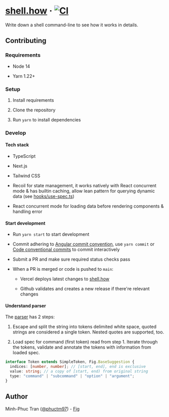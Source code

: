 # [shell.how](https://shell.how) &middot; [![CI](https://github.com/phuctm97/shell.how/actions/workflows/ci.yml/badge.svg)](https://github.com/phuctm97/shell.how/actions/workflows/ci.yml)

Write down a shell command-line to see how it works in details.

## Contributing

### Requirements

- Node 14

- Yarn 1.22+

### Setup

1. Install requirements

2. Clone the repository

3. Run `yarn` to install dependencies

### Develop

#### Tech stack

- TypeScript

- Next.js

- Tailwind CSS

- Recoil for state management, it works natively with React concurrent mode & has builtin caching, allow lean pattern for querying dynamic data (see [hooks/use-spec.ts](hooks/use-spec.ts))

- React concurrent mode for loading data before rendering components & handling error

#### Start development

- Run `yarn start` to start development

- Commit adhering to [Angular commit convention](https://github.com/angular/angular/blob/master/CONTRIBUTING.md#commit), use `yarn commit` or [Code conventional commits](https://marketplace.visualstudio.com/items?itemName=vivaxy.vscode-conventional-commits) to commit interactively

- Submit a PR and make sure required status checks pass

- When a PR is merged or code is pushed to `main`:

  - Vercel deploys latest changes to [shell.how](https://shell.how)

  - Github validates and creates a new release if there're relevant changes

#### Understand parser

The [parser](utils/parser.ts) has 2 steps:

1. Escape and split the string into tokens delimited white space, quoted strings are considered a single token. Nested quotes are supported, too.

2. Load spec for command (first token) read from step 1. Iterate through the tokens, validate and annotate the tokens with information from loaded spec.

```ts
interface Token extends SimpleToken, Fig.BaseSuggestion {
  indices: [number, number]; // [start, end], end is exclusive
  value: string; // a copy of [start, end) from original string
  type: "command" | "subcommand" | "option" | "argument";
}
```

## Author

Minh-Phuc Tran ([@phuctm97](https://twitter.com/phuctm97)) - [Fig](https://fig.io)
